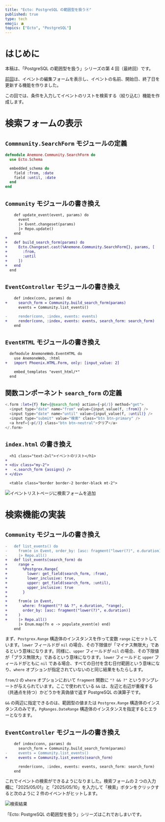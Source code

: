 ```yaml
---
title: "Ecto: PostgreSQL の範囲型を扱う④"
published: true
type: tech
emoji: 🫐
topics: ["Ecto", "PostgreSQL"]
---
```


# はじめに

本稿は、「PostgreSQL の範囲型を扱う」シリーズの第 4 回（最終回）です。

[前回](https://zenn.dev/tkrd/articles/ecto_pg_ranges-3)は、イベントの編集フォームを表示し、イベントの名前、開始日、終了日を更新する機能を作りました。

この回では、条件を入力してイベントのリストを検索する（絞り込む）機能を作成します。

# 検索フォームの表示

## `Commnunity.SearchForm` モジュールの定義

```elixir:lib/anemone/community/search_form.ex (New)
defmodule Anemone.Community.SearchForm do
  use Ecto.Schema

  embedded_schema do
    field :from, :date
    field :until, :date
  end
end
```

## `Community` モジュールの書き換え

```diff elixir:lib/anemone/community.ex (42-54)
    def update_event(event, params) do
      event
      |> Event.changeset(params)
      |> Repo.update()
    end
+
+   def build_search_form(params) do
+     Ecto.Changeset.cast(%Anemone.Community.SearchForm{}, params, [
+       :from,
+       :until
+     ])
+   end
  end
```

## `EventController` モジュールの書き換え

```diff elixir:lib/anemone_web/controllers/event_controller.ex (5-10)
    def index(conn, params) do
+     search_form = Community.build_search_form(params)
      events = Community.list_events()

-     render(conn, :index, events: events)
+     render(conn, :index, events: events, search_form: search_form)
    end
```

## `EventHTML` モジュールの書き換え

```diff elixir:lib/anemone_web/controllers/event_html.ex
  defmodule AnemoneWeb.EventHTML do
    use AnemoneWeb, :html
+   import Phoenix.HTML.Form, only: [input_value: 2]

    embed_templates "event_html/*"
  end
```

## 関数コンポーネント `search_form` の定義

```html:lib/anemone_web/controllers/event_html/search_form.html.heex (New)
<.form :let={f} for={@search_form} action={~p(/)} method="get">
  <input type="date" name="from" value={input_value(f, :from)} />
  <input type="date" name="until" value={input_value(f, :until)} />
  <input type="submit" value="検索" class="btn btn-primary" />
  <a href={~p(/)} class="btn btn-neutral">クリア</a>
</.form>
```

## `index.html` の書き換え

```diff html:lib/anemone_web/controllers/event_html/index.html.heex (1-7)
  <h1 class="text-2xl">イベントのリスト</h1>
+
+ <div class="my-2">
+   <.search_form {assigns} />
+ </div>

  <table class="border border-2 border-black mt-2">
```

![イベントリストページに検索フォームを追加](/images/articles/ecto_pg_ranges/anemone-6.png)

# 検索機能の実装

## `Community` モジュールの書き換え

```diff elixir:lib/anemone/community.ex (8-23)
-   def list_events() do
-     from(e in Event, order_by: [asc: fragment("lower(?)", e.duration)])
-     |> Repo.all()
+   def list_events(search_form) do
+     range =
+       %Postgrex.Range{
+         lower: get_field(search_form, :from),
+         lower_inclusive: true,
+         upper: get_field(search_form, :until),
+         upper_inclusive: true
+       }
+
+     from(e in Event,
+       where: fragment("? && ?", e.duration, ^range),
+       order_by: [asc: fragment("lower(?)", e.duration)]
+     )
+     |> Repo.all()
      |> Enum.map(fn e -> populate_event(e) end)
    end
```

まず、`Postgrex.Range` 構造体のインスタンスを作って変数 `range` にセットしています。`lower` フィールドが `nil` の場合、その下限値が「マイナス無限大」であるという意味になります。同様に、`upper` フィールドが `nil` の場合、その下限値が「プラス無限大」であるという意味になります。`lower` フィールドと `upper` フィールドがともに `nil` である場合、すべての日付を含む日付範囲という意味になり、`where` オプションが指定されていないのと同じ結果をもたらします。

`from/2` の `where` オプションにおいて `fragment` 関数に `"? && ?"` というテンプレートが与えられています。ここで使われている `&&` は、左辺と右辺が重複する（共通点を持つ）かどうかを真偽値で返す PostgreSQL の演算子です。

`&&` の両辺に指定できるのは、範囲型の値または `Postgrex.Range` 構造体のインスタンスのみです。`PgRanges.DateRange` 構造体のインスタンスを指定するとエラーとなります。

## `EventController` モジュールの書き換え

```diff elixir:lib/anemone_web/controllers/event_controller.ex (5-10)
    def index(conn, params) do
      search_form = Community.build_search_form(params)
-     events = Community.list_events()
+     events = Community.list_events(search_form)

      render(conn, :index, events: events, search_form: search_form)
    end
```

これでイベントの検索ができるようになりました。検索フォームの 2 つの入力欄に「2025/05/01」と「2025/05/10」を入力して「検索」ボタンをクリックすると次のように 2 件のイベントがヒットします。

![検索結果](/images/articles/ecto_pg_ranges/anemone-7.png)

「Ecto: PostgreSQL の範囲型を扱う」シリーズはこれでおしまいです。

